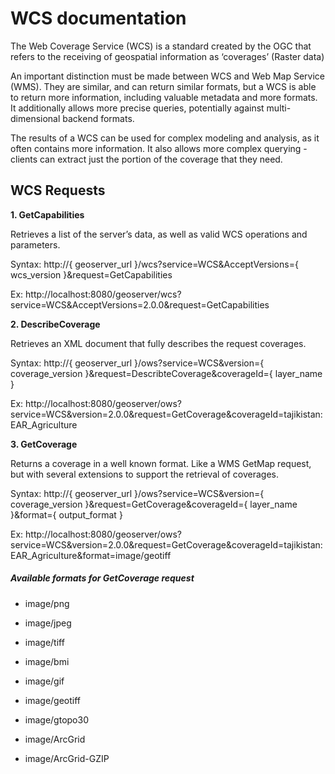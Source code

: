 # WCS documentation

The Web Coverage Service (WCS) is a standard created by the OGC that refers to the receiving of geospatial information as ‘coverages’ (Raster data)

An important distinction must be made between WCS and Web Map Service (WMS). They are similar, and can return similar formats, but a WCS is able to return more information, including valuable metadata and more formats. It additionally allows more precise queries, potentially against multi-dimensional backend formats.

The results of a WCS can be used for complex modeling and analysis, as it often contains more information. It also allows more complex querying - clients can extract just the portion of the coverage that they need.

## WCS Requests

**1. GetCapabilities**

Retrieves a list of the server’s data, as well as valid WCS operations and parameters.

Syntax: http://{ geoserver_url }/wcs?service=WCS&AcceptVersions={ wcs_version }&request=GetCapabilities

Ex: http://localhost:8080/geoserver/wcs?service=WCS&AcceptVersions=2.0.0&request=GetCapabilities

**2. DescribeCoverage**

Retrieves an XML document that fully describes the request coverages.

Syntax: http://{ geoserver_url }/ows?service=WCS&version={ coverage_version }&request=DescribteCoverage&coverageId={ layer_name }

Ex: http://localhost:8080/geoserver/ows?service=WCS&version=2.0.0&request=GetCoverage&coverageId=tajikistan:EAR_Agriculture

**3. GetCoverage**

Returns a coverage in a well known format. Like a WMS GetMap request, but with several extensions to support the retrieval of coverages.

Syntax: http://{ geoserver_url }/ows?service=WCS&version={ coverage_version }&request=GetCoverage&coverageId={ layer_name }&format={ output_format }

Ex: http://localhost:8080/geoserver/ows?service=WCS&version=2.0.0&request=GetCoverage&coverageId=tajikistan:EAR_Agriculture&format=image/geotiff

##### Available formats for GetCoverage request

- image/png

- image/jpeg

- image/tiff

- image/bmi

- image/gif

- image/geotiff

- image/gtopo30

- image/ArcGrid

- image/ArcGrid-GZIP
